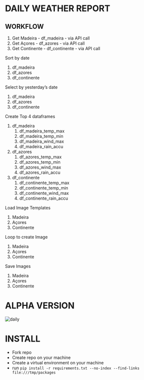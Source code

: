 # DAILY WEATHER REPORT


## WORKFLOW

1. Get Madeira - df_madeira - via API call
2. Get Açores - df_azores - via API call 
3. Get Continente - df_continente - via API call 

Sort by date 
1. df_madeira
2. df_azores
3. df_continente

Select by yesterday’s date 
1. df_madeira
2. df_azores
3. df_continente

Create Top 4 dataframes
1. df_madeira
    1. df_madeira_temp_max
    2. df_madeira_temp_min
    3. df_madeira_wind_max
    4. df_madeira_rain_accu
2. df_azores
    1. df_azores_temp_max
    2. df_azores_temp_min
    3. df_azores_wind_max
    4. df_azores_rain_accu
3. df_continente
    1. df_continente_temp_max
    2. df_continente_temp_min
    3. df_continente_wind_max
    4. df_continente_rain_accu

Load Image Templates 
1. Madeira
2. Açores
3. Continente

Loop to create Image 
1. Madeira
2. Açores
3. Continente

Save Images
1. Madeira
2. Açores
3. Continente


# ALPHA VERSION 


![daily](https://user-images.githubusercontent.com/34355337/160450254-64c90def-abbc-46ac-bc8d-8b4a07e3a02e.png)


# INSTALL
- Fork repo
- Create repo on your machine
- Create a virtual environment on your machine 
- run ```pip install -r requirements.txt --no-index --find-links file:///tmp/packages```
